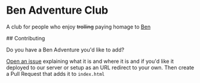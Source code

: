 # Ben Adventure Club

A club for people who enjoy ~~trolling~~ paying homage to [Ben](https://github.com/benfoxall)

## Contributing

Do you have a Ben Adventure you'd like to add? 

[Open an issue](https://github.com/AverageMarcus/BenAdventure.club/issues/new) explaining what it is and where it is and if you'd like it deployed to our server or setup as an URL redirect to your own. Then create a Pull Request that adds it to `index.html`
